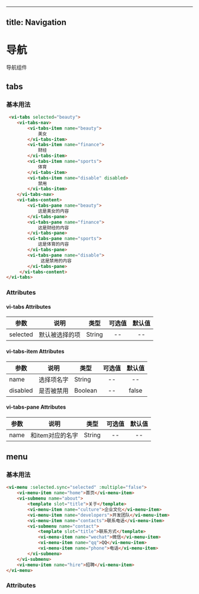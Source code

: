 
---
title: Navigation
---
# 导航

导航组件

## tabs

### 基本用法

<ClientOnly>
<tabs-demo></tabs-demo>
</ClientOnly>

```html
 <vi-tabs selected="beauty">
    <vi-tabs-nav>
        <vi-tabs-item name="beauty">
            美女
        </vi-tabs-item>
        <vi-tabs-item name="finance">
            财经
        </vi-tabs-item>
        <vi-tabs-item name="sports">
            体育
        </vi-tabs-item>
        <vi-tabs-item name="disable" disabled>
            禁用
        </vi-tabs-item>
    </vi-tabs-nav>
    <vi-tabs-content>
        <vi-tabs-pane name="beauty">
            这是美女的内容
        </vi-tabs-pane>
        <vi-tabs-pane name="finance">
            这是财经的内容
        </vi-tabs-pane>
        <vi-tabs-pane name="sports">
            这是体育的内容
        </vi-tabs-pane>
        <vi-tabs-pane name="disable">
             这是禁用的内容
        </vi-tabs-pane>
     </vi-tabs-content>
</vi-tabs>
```

### Attributes

#### vi-tabs Attributes

| 参数 | 说明 | 类型 | 可选值 | 默认值 |
| ------- | ------ | ------ | :------: | :------: |
| selected | 默认被选择的项 | String | -- | -- |

#### vi-tabs-item Attributes

| 参数 | 说明 | 类型 | 可选值 | 默认值 |
| ------- | ------ | ------ | :------: | :------: |
| name | 选择项名字 | String | -- | -- |
| disabled | 是否被禁用 | Boolean | -- | false |

#### vi-tabs-pane Attributes

| 参数 | 说明 | 类型 | 可选值 | 默认值 |
| ------- | ------ | ------ | :------: | :------: |
| name | 和item对应的名字 | String | -- | -- |

## menu

### 基本用法

<ClientOnly>
<menu-demo-1></menu-demo-1>
</ClientOnly>

```html
<vi-menu :selected.sync="selected" :multiple="false">
    <vi-menu-item name="home">首页</vi-menu-item>
    <vi-submenu name="about">
        <template slot="title">关于</template>
        <vi-menu-item name="culture">企业文化</vi-menu-item>
        <vi-menu-item name="developers">开发团队</vi-menu-item>
        <vi-menu-item name="contacts">联系电话</vi-menu-item>
        <vi-submenu name="contact">
            <template slot="title">联系方式</template>
            <vi-menu-item name="wechat">微信</vi-menu-item>
            <vi-menu-item name="qq">QQ</vi-menu-item>
            <vi-menu-item name="phone">电话</vi-menu-item>
        </vi-submenu>
    </vi-submenu>
    <vi-menu-item name="hire">招聘</vi-menu-item>
</vi-menu>
```

### Attributes


<ClientOnly>
<box-sizing></box-sizing>
</ClientOnly>